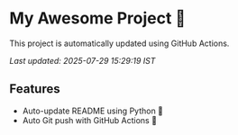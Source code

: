 # My Awesome Project 🚀

This project is automatically updated using GitHub Actions.

_Last updated: 2025-07-29 15:29:19 IST_

## Features
- Auto-update README using Python 🐍
- Auto Git push with GitHub Actions 🤖
